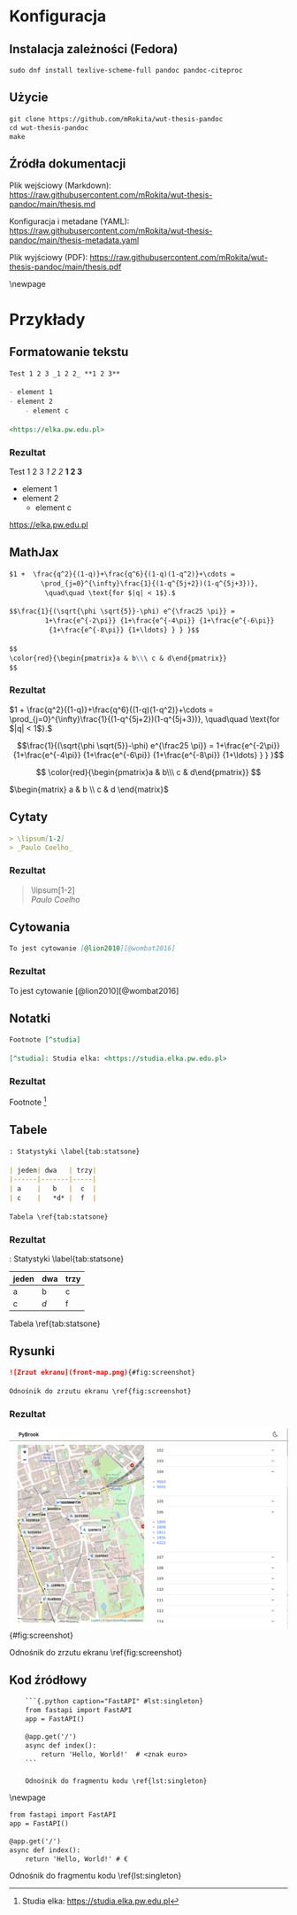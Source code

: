 # Konfiguracja

## Instalacja zależności (Fedora)

```
sudo dnf install texlive-scheme-full pandoc pandoc-citeproc
```

## Użycie

```
git clone https://github.com/mRokita/wut-thesis-pandoc
cd wut-thesis-pandoc
make
```

## Źródła dokumentacji

Plik wejściowy (Markdown): <https://raw.githubusercontent.com/mRokita/wut-thesis-pandoc/main/thesis.md>

Konfiguracja i metadane (YAML): <https://raw.githubusercontent.com/mRokita/wut-thesis-pandoc/main/thesis-metadata.yaml>

Plik wyjściowy (PDF): <https://raw.githubusercontent.com/mRokita/wut-thesis-pandoc/main/thesis.pdf>

\newpage

# Przykłady

## Formatowanie tekstu


```markdown
Test 1 2 3 _1 2 2_ **1 2 3**

- element 1
- element 2
    - element c

<https://elka.pw.edu.pl>
```

### Rezultat


Test 1 2 3 _1 2 2_ **1 2 3**

- element 1
- element 2
    - element c

<https://elka.pw.edu.pl>

## MathJax

```markdown
$1 +  \frac{q^2}{(1-q)}+\frac{q^6}{(1-q)(1-q^2)}+\cdots =
        \prod_{j=0}^{\infty}\frac{1}{(1-q^{5j+2})(1-q^{5j+3})},
         \quad\quad \text{for $|q| < 1$}.$

$$\frac{1}{(\sqrt{\phi \sqrt{5}}-\phi) e^{\frac25 \pi}} =
         1+\frac{e^{-2\pi}} {1+\frac{e^{-4\pi}} {1+\frac{e^{-6\pi}}
          {1+\frac{e^{-8\pi}} {1+\ldots} } } }$$

$$
\color{red}{\begin{pmatrix}a & b\\\ c & d\end{pmatrix}}
$$
```

### Rezultat

$1 +  \frac{q^2}{(1-q)}+\frac{q^6}{(1-q)(1-q^2)}+\cdots =
        \prod_{j=0}^{\infty}\frac{1}{(1-q^{5j+2})(1-q^{5j+3})},
         \quad\quad \text{for $|q| < 1$}.$

$$\frac{1}{(\sqrt{\phi \sqrt{5}}-\phi) e^{\frac25 \pi}} =
         1+\frac{e^{-2\pi}} {1+\frac{e^{-4\pi}} {1+\frac{e^{-6\pi}}
          {1+\frac{e^{-8\pi}} {1+\ldots} } } }$$

$$
\color{red}{\begin{pmatrix}a & b\\\ c & d\end{pmatrix}}
$$

$\begin{matrix} a & b \\ c & d \end{matrix}$


## Cytaty

```markdown
> \lipsum[1-2]  
> _Paulo Coelho_
```

### Rezultat

> \lipsum[1-2]  
> _Paulo Coelho_

## Cytowania

```markdown
To jest cytowanie [@lion2010][@wombat2016] 
```

### Rezultat

To jest cytowanie [@lion2010][@wombat2016]

## Notatki

```markdown
Footnote [^studia]

[^studia]: Studia elka: <https://studia.elka.pw.edu.pl>
```

### Rezultat
Footnote [^studia]

[^studia]: Studia elka: <https://studia.elka.pw.edu.pl>

## Tabele

```markdown
: Statystyki \label{tab:statsone}

| jeden| dwa   | trzy| 
|------|-------|-----|
| a    |   b   |  c  |
| c    |   *d* |  f  | 

Tabela \ref{tab:statsone}
```

### Rezultat

: Statystyki \label{tab:statsone}

| jeden| dwa   | trzy| 
|------|-------|-----|
| a    |   b   |  c  |
| c    |   *d* |  f  | 

Tabela \ref{tab:statsone}

## Rysunki

```markdown
![Zrzut ekranu](front-map.png){#fig:screenshot}

Odnośnik do zrzutu ekranu \ref{fig:screenshot}
```

### Rezultat
![Zrzut ekranu](front-map.png){#fig:screenshot}

Odnośnik do zrzutu ekranu \ref{fig:screenshot}

## Kod źródłowy

~~~
    ```{.python caption="FastAPI" #lst:singleton}
    from fastapi import FastAPI
    app = FastAPI()
    
    @app.get('/')
    async def index():
        return 'Hello, World!'  # <znak euro>
    ```
    
    Odnośnik do fragmentu kodu \ref{lst:singleton}
~~~

\newpage

```{.python caption="FastAPI" #lst:singleton}
from fastapi import FastAPI
app = FastAPI()

@app.get('/')
async def index():
    return 'Hello, World!' # €
```

Odnośnik do fragmentu kodu \ref{lst:singleton}
